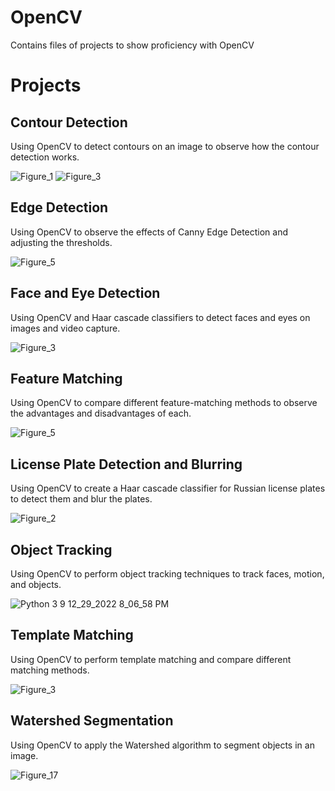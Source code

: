 # OpenCV
Contains files of projects to show proficiency with OpenCV

# Projects

## Contour Detection
Using OpenCV to detect contours on an image to observe how the contour detection works.

![Figure_1](https://user-images.githubusercontent.com/42896783/211414668-f76e6d8b-0bfe-4c62-806f-50eb250306cb.png)
![Figure_3](https://user-images.githubusercontent.com/42896783/211414645-c7fd1660-fe38-4237-8d61-577c6d9c3ed8.png)

## Edge Detection
Using OpenCV to observe the effects of Canny Edge Detection and adjusting the thresholds.

![Figure_5](https://user-images.githubusercontent.com/42896783/211414592-a2df06c9-082c-438e-bdc6-f722837c618d.png)

## Face and Eye Detection
Using OpenCV and Haar cascade classifiers to detect faces and eyes on images and video capture.

![Figure_3](https://user-images.githubusercontent.com/42896783/211414577-5c68a3f5-fa2a-4fa1-8e84-c2ddea3d7ca2.png)

## Feature Matching
Using OpenCV to compare different feature-matching methods to observe the advantages and disadvantages of each.

![Figure_5](https://user-images.githubusercontent.com/42896783/211414528-643a7931-a16a-4960-9913-52b190ef8248.png)

## License Plate Detection and Blurring
Using OpenCV to create a Haar cascade classifier for Russian license plates to detect them and blur the plates.

![Figure_2](https://user-images.githubusercontent.com/42896783/211414404-baa4e390-c9b9-487c-98e7-c4f3b561594f.png)

## Object Tracking
Using OpenCV to perform object tracking techniques to track faces, motion, and objects.

![Python 3 9 12_29_2022 8_06_58 PM](https://user-images.githubusercontent.com/42896783/211414859-67f254fb-5065-4828-b947-72d081ed91dc.png)

## Template Matching
Using OpenCV to perform template matching and compare different matching methods.

![Figure_3](https://user-images.githubusercontent.com/42896783/211414476-9091796c-ef7b-44f3-ba7b-6dc86d96b22f.png)

## Watershed Segmentation
Using OpenCV to apply the Watershed algorithm to segment objects in an image.

![Figure_17](https://user-images.githubusercontent.com/42896783/211414503-01142f48-3dfc-43a9-87a2-9141356e4493.png)
